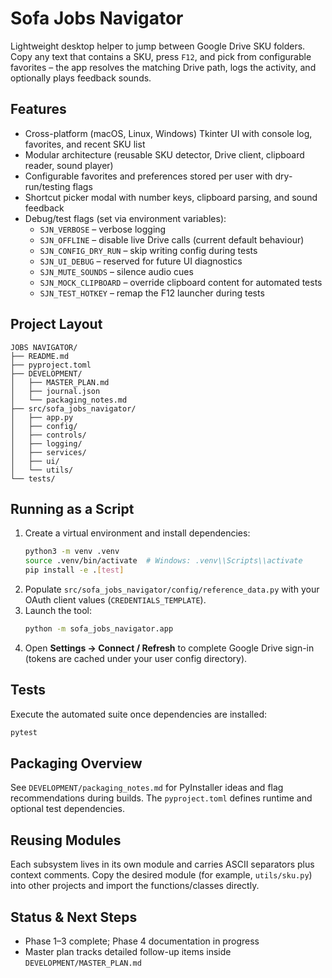 # Sofa Jobs Navigator

Lightweight desktop helper to jump between Google Drive SKU folders. Copy any text that contains a SKU, press `F12`, and pick from configurable favorites – the app resolves the matching Drive path, logs the activity, and optionally plays feedback sounds.

## Features
- Cross-platform (macOS, Linux, Windows) Tkinter UI with console log, favorites, and recent SKU list
- Modular architecture (reusable SKU detector, Drive client, clipboard reader, sound player)
- Configurable favorites and preferences stored per user with dry-run/testing flags
- Shortcut picker modal with number keys, clipboard parsing, and sound feedback
- Debug/test flags (set via environment variables):
  - `SJN_VERBOSE` – verbose logging
  - `SJN_OFFLINE` – disable live Drive calls (current default behaviour)
  - `SJN_CONFIG_DRY_RUN` – skip writing config during tests
  - `SJN_UI_DEBUG` – reserved for future UI diagnostics
  - `SJN_MUTE_SOUNDS` – silence audio cues
  - `SJN_MOCK_CLIPBOARD` – override clipboard content for automated tests
  - `SJN_TEST_HOTKEY` – remap the F12 launcher during tests

## Project Layout
```
JOBS NAVIGATOR/
├── README.md
├── pyproject.toml
├── DEVELOPMENT/
│   ├── MASTER_PLAN.md
│   ├── journal.json
│   └── packaging_notes.md
├── src/sofa_jobs_navigator/
│   ├── app.py
│   ├── config/
│   ├── controls/
│   ├── logging/
│   ├── services/
│   ├── ui/
│   └── utils/
└── tests/
```

## Running as a Script
1. Create a virtual environment and install dependencies:
   ```bash
   python3 -m venv .venv
   source .venv/bin/activate  # Windows: .venv\\Scripts\\activate
   pip install -e .[test]
   ```
2. Populate `src/sofa_jobs_navigator/config/reference_data.py` with your OAuth client values (`CREDENTIALS_TEMPLATE`).
3. Launch the tool:
   ```bash
   python -m sofa_jobs_navigator.app
   ```
4. Open **Settings → Connect / Refresh** to complete Google Drive sign-in (tokens are cached under your user config directory).

## Tests
Execute the automated suite once dependencies are installed:
```bash
pytest
```

## Packaging Overview
See `DEVELOPMENT/packaging_notes.md` for PyInstaller ideas and flag recommendations during builds. The `pyproject.toml` defines runtime and optional test dependencies.

## Reusing Modules
Each subsystem lives in its own module and carries ASCII separators plus context comments. Copy the desired module (for example, `utils/sku.py`) into other projects and import the functions/classes directly.

## Status & Next Steps
- Phase 1–3 complete; Phase 4 documentation in progress
- Master plan tracks detailed follow-up items inside `DEVELOPMENT/MASTER_PLAN.md`
